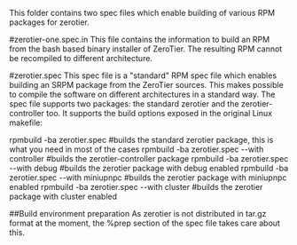 This folder contains two spec files which enable building of various RPM packages for zerotier.

#zerotier-one.spec.in
This file contains the information to build an RPM from the bash based binary installer of ZeroTier. The resulting RPM cannot be recompiled to different architecture.

#zerotier.spec
This spec file is a "standard" RPM spec file which enables building an SRPM package from the ZeroTier sources. This makes possible to compile the software on different architectures in a standard way. The spec file supports two packages: the standard zerotier and the zerotier-controller too. It supports the build options exposed in the original Linux makefile:

rpmbuild -ba zerotier.spec #builds the standard zerotier package, this is what you need in most of the cases
rpmbuild -ba zerotier.spec --with controller #builds the zerotier-controller package
rpmbuild -ba zerotier.spec --with debug #builds the zerotier package with debug enabled
rpmbuild -ba zerotier.spec --with miniupnpc #builds the zerotier package with miniupnpc enabled
rpmbuild -ba zerotier.spec --with cluster #builds the zerotier package with cluster enabled


##Build environment preparation
As zerotier is not distributed in tar.gz format at the moment, the %prep section of the spec file takes care about this.



